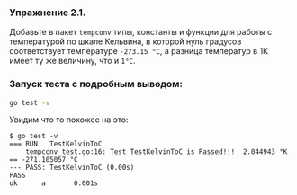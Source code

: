 ### Упражнение 2.1.

Добавьте в пакет ```tempconv``` типы, константы и функции для работы с температурой по шкале Кельвина,
в которой нуль градусов соответствует температуре ```-273.15 °C```,
а разница температур в 1К имеет ту же величину, что и ```1°С```.

### Запуск теста с подробным выводом: 

```bash
go test -v
```

Увидим что то похожее на это:
```shell
$ go test -v
=== RUN   TestKelvinToC
    tempconv_test.go:16: Test TestKelvinToC is Passed!!!  2.044943 °K == -271.105057 °C
--- PASS: TestKelvinToC (0.00s)
PASS
ok      a       0.001s
```

